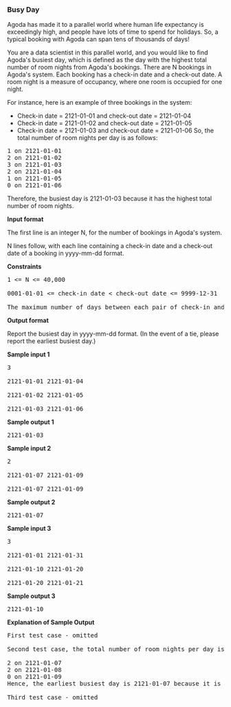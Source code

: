 <h3>Busy Day</h3>

Agoda has made it to a parallel world where human life expectancy is exceedingly high, and people have lots of time to spend for holidays. So, a typical booking with Agoda can span tens of thousands of days!

You are a data scientist in this parallel world, and you would like to find Agoda's busiest day, which is defined as the day with the highest total number of room nights from Agoda's bookings. There are N bookings in Agoda's system. Each booking has a check-in date and a check-out date. A room night is a measure of occupancy, where one room is occupied for one night.

For instance, here is an example of three bookings in the system:

- Check-in date = 2121-01-01 and check-out date = 2121-01-04
- Check-in date = 2121-01-02 and check-out date = 2121-01-05
- Check-in date = 2121-01-03 and check-out date = 2121-01-06
So, the total number of room nights per day is as follows:
<pre>
1 on 2121-01-01
2 on 2121-01-02
3 on 2121-01-03
2 on 2121-01-04
1 on 2121-01-05
0 on 2121-01-06
</pre>
Therefore, the busiest day is 2121-01-03 because it has the highest total number of room nights.

<b>Input format</b>

The first line is an integer N, for the number of bookings in Agoda's system.

N lines follow, with each line containing a check-in date and a check-out date of a booking in yyyy-mm-dd format.

<b>Constraints</b>

<pre>
1 <= N <= 40,000

0001-01-01 <= check-in date < check-out date <= 9999-12-31

The maximum number of days between each pair of check-in and check-out dates is 3,652,058 days.
</pre>
<b>Output format</b>

Report the busiest day in yyyy-mm-dd format. (In the event of a tie, please report the earliest busiest day.)

<b>Sample input 1</b>
<pre>
3

2121-01-01 2121-01-04

2121-01-02 2121-01-05

2121-01-03 2121-01-06
</pre>

<b>Sample output 1</b>
<pre>
2121-01-03
</pre>

<b>Sample input 2</b>
<pre>
2

2121-01-07 2121-01-09

2121-01-07 2121-01-09
</pre>

<b>Sample output 2</b>
<pre>
2121-01-07
</pre>

<b>Sample input 3</b>
<pre>
3

2121-01-01 2121-01-31

2121-01-10 2121-01-20

2121-01-20 2121-01-21
</pre>

<b>Sample output 3</b>
<pre>
2121-01-10
</pre>
<b>Explanation of Sample Output</b>
<pre>
First test case - omitted

Second test case, the total number of room nights per day is

2 on 2121-01-07
2 on 2121-01-08
0 on 2121-01-09
Hence, the earliest busiest day is 2121-01-07 because it is the earliest date with highest total number of room nights

Third test case - omitted
</pre>
